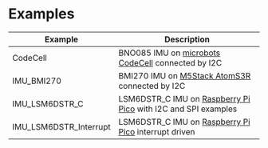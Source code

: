# Examples

| Example                | Description |
| -----------------------| ----------- |
| CodeCell               | BNO085 IMU on [microbots CodeCell](https://microbots.io/products/codecell) connected by I2C |
| IMU_BMI270             | BMI270 IMU on [M5Stack AtomS3R](https://shop.m5stack.com/products/atoms3r-dev-kit) connected by I2C |
| IMU_LSM6DSTR_C         | LSM6DSTR_C IMU on [Raspberry Pi Pico](https://www.raspberrypi.com/documentation/microcontrollers/pico-series.html) with I2C and SPI examples |
| IMU_LSM6DSTR_Interrupt | LSM6DSTR_C IMU on [Raspberry Pi Pico](https://www.raspberrypi.com/documentation/microcontrollers/pico-series.html) interrupt driven |
